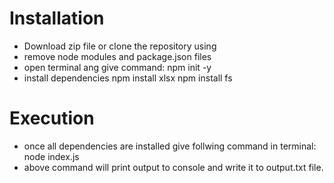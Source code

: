 # Installation
  - Download zip file or clone the repository using
  - remove node modules and package.json files
  - open terminal ang give command:
    npm init -y
  - install dependencies
    npm install xlsx
    npm install fs
# Execution
  - once all dependencies are installed give follwing command in terminal:
    node index.js
  - above command will print output to console and write it to output.txt file.
